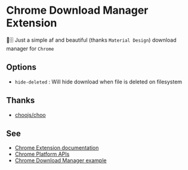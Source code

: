 # Chrome Download Manager Extension
💾🗄️ Just a simple af and beautiful (thanks `Material Design`) download manager for `Chrome`

## Options
* `hide-deleted` : Will hide download when file is deleted on filesystem

## Thanks
* [choojs/choo](https://github.com/choojs/choo)

## See
* [Chrome Extension documentation](https://developer.chrome.com/extensions/getstarted)
* [Chrome Platform APIs](https://developer.chrome.com/extensions/api_index)
* [Chrome Download Manager example](https://chromium.googlesource.com/chromium/src/+/master/chrome/common/extensions/docs/examples/api/downloads/download_manager/)
